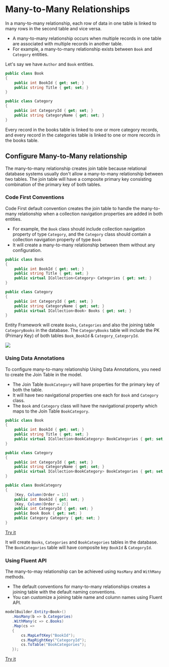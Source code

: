 # Many-to-Many Relationships

In a many-to-many relationship, each row of data in one table is linked to many rows in the second table and vice versa.

 - A many-to-many relationship occurs when multiple records in one table are associated with multiple records in another table.
 - For example, a many-to-many relationship exists between `Book` and `Category` entities.

Let's say we have `Author` and `Book` entities.

```csharp
public class Book
{
    public int BookId { get; set; }
    public string Title { get; set; }
}

public class Category
{
    public int CategoryId { get; set; }
    public string CategoryName { get; set; }
}
```
Every record in the books table is linked to one or more category records, and every record in the categories table is linked to one or more records in the books table.

## Configure Many-to-Many relationship

The many-to-many relationship creates join table because relational database systems usually don't allow a many-to-many relationship between two tables. The join table will have a composite primary key consisting combination of the primary key of both tables.

### Code First Conventions

Code First default convention creates the join table to handle the many-to-many relationship when a collection navigation properties are added in both entities.

 - For example, the `Book` class should include collection navigation property of type `Category`, and the `Category` class should contain a collection navigation property of type `Book`
 - It will create a many-to-many relationship between them without any configuration.

```csharp
public class Book
{
    public int BookId { get; set; }
    public string Title { get; set; }
    public virtual ICollection<Category> Categories { get; set; }
}

public class Category
{
    public int CategoryId { get; set; }
    public string CategoryName { get; set; }
    public virtual ICollection<Book> Books { get; set; }
}
```
Entity Framework will create `Books`, `Categories` and also the joining table `CategoryBooks` in the database. The `CategoryBooks` table will include the PK (Primary Key) of both tables `Book_BookId` & `Category_CategoryId`.

<img src="https://github.com/zzzprojects/EntityFramework-FAQ/blob/master/docs2/images/many-to-many-relationship.png">

### Using Data Annotations

To configure many-to-many relationship Using Data Annotations, you need to create the Join Table in the model.

 - The Join Table `BookCategory` will have properties for the primary key of both the table. 
 - It will have two navigational properties one each for `Book` and `Category` class. 
 - The `Book` and `Category` class will have the navigational property which maps to the Join Table `BookCategory`.

```csharp
public class Book
{
    public int BookId { get; set; }
    public string Title { get; set; }
    public virtual ICollection<BookCategory> BookCategories { get; set; }
}

public class Category
{
    public int CategoryId { get; set; }
    public string CategoryName { get; set; }
    public virtual ICollection<BookCategory> BookCategories { get; set; }
}

public class BookCategory
{
    [Key, Column(Order = 1)]
    public int BookId { get; set; }
    [Key, Column(Order = 2)]
    public int CategoryId { get; set; }
    public Book Book { get; set; }
    public Category Category { get; set; }
}
```

[Try it](https://dotnetfiddle.net/ZIE8r9)

It will create `Books`, `Categories` and `BookCategories` tables in the database. The `BookCategories` table will have composite key `BookId` & `CategoryId`.

### Using Fluent API

The many-to-may relationship can be achieved using `HasMany` and `WithMany` methods.

 - The default conventions for many-to-many relationships creates a joining table with the default naming conventions.
 - You can customize a joining table name and column names using Fluent API.

```csharp
modelBuilder.Entity<Book>()
   .HasMany(b => b.Categories)
   .WithMany(c => c.Books)
   .Map(cs =>
   {
       cs.MapLeftKey("BookId");
       cs.MapRightKey("CategoryId");
       cs.ToTable("BookCategories");
   });
```

[Try it](https://dotnetfiddle.net/jf4gjY)